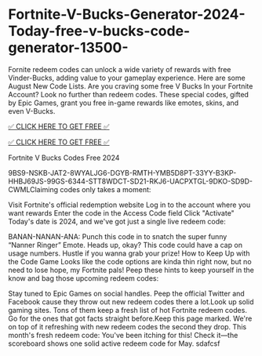 # Fortnite-V-Bucks-Generator-2024-Today-free-v-bucks-code-generator-13500-
Fornite redeem codes can unlock a wide variety of rewards with free Vinder-Bucks, adding value to your gameplay experience. Here are some August New Code Lists. Are you craving some free V Bucks In your Fortnite Account? Look no further than redeem codes. These special codes, gifted by Epic Games, grant you free in-game rewards like emotes, skins, and even V-Bucks.


[✅ CLICK HERE TO GET FREE ✅](https://www.footlogix.com/Footlogix/media/Before-and-After/allnewgiftcardarafat.html)

[✅ CLICK HERE TO GET FREE ✅](https://www.footlogix.com/Footlogix/media/Before-and-After/allnewgiftcardarafat.html)

Fortnite V Bucks Codes Free 2024

9BS9-NSKB-JAT2-8WYALJG6-DGYB-RMTH-YMB5D8PT-33YY-B3KP-HHBJ69JS-99GS-6344-STT8WDCT-SD21-RKJ6-UACPXTGL-9DKO-SD9D-CWMLClaiming codes only takes a moment:

Visit Fortnite's official redemption website Log in to the account where you want rewards Enter the code in the Access Code field Click "Activate"
Today's date is 2024, and we've got just a single live redeem code:


BANAN-NANAN-ANA: Punch this code in to snatch the super funny “Nanner Ringer” Emote.
Heads up, okay? This code could have a cap on usage numbers. Hustle if you wanna grab your prize!
How to Keep Up with the Code Game
Looks like the code options are kinda thin right now, but no need to lose hope, my Fortnite pals! Peep these hints to keep yourself in the know and bag those upcoming redeem codes:


Stay tuned to Epic Games on social handles. Peep the official Twitter and Facebook cause they throw out new redeem codes there a lot.Look up solid gaming sites. Tons of them keep a fresh list of hot Fortnite redeem codes. Go for the ones that got facts straight before.Keep this page marked. We're on top of it refreshing with new redeem codes the second they drop.
This month's fresh redeem code:
You've been itching for this! Check it—the scoreboard shows one solid active redeem code for May. sdafcsf
